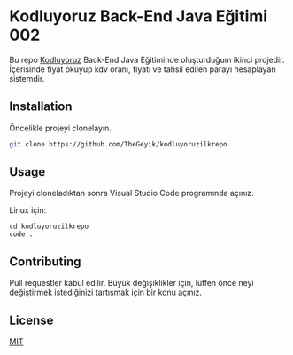 # Kodluyoruz Back-End Java Eğitimi 002

Bu repo [Kodluyoruz](https://www.kodluyoruz.org) Back-End Java Eğitiminde oluşturduğum ikinci projedir.
İçerisinde fiyat okuyup kdv oranı, fiyatı ve tahsil edilen parayı hesaplayan sistemdir.

## Installation

Öncelikle projeyi clonelayın.

```bash
git clone https://github.com/TheGeyik/kodluyoruzilkrepo
```

## Usage

Projeyi cloneladıktan sonra Visual Studio Code programında açınız.

Linux için:
```linux
cd kodluyoruzilkrepo
code .
```

## Contributing
Pull requestler kabul edilir. Büyük değişiklikler için, lütfen önce neyi değiştirmek istediğinizi tartışmak için bir konu açınız.


## License
[MIT](https://choosealicense.com/licenses/mit/)
